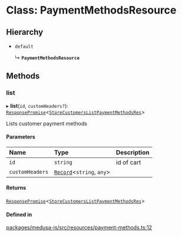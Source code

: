 # Class: PaymentMethodsResource

## Hierarchy

- `default`

  ↳ **`PaymentMethodsResource`**

## Methods

### list

▸ **list**(`id`, `customHeaders?`): [`ResponsePromise`](../modules/internal.md#responsepromise)<[`StoreCustomersListPaymentMethodsRes`](../modules/internal.md#storecustomerslistpaymentmethodsres)\>

Lists customer payment methods

#### Parameters

| Name | Type | Description |
| :------ | :------ | :------ |
| `id` | `string` | id of cart |
| `customHeaders` | [`Record`](../modules/internal.md#record)<`string`, `any`\> |  |

#### Returns

[`ResponsePromise`](../modules/internal.md#responsepromise)<[`StoreCustomersListPaymentMethodsRes`](../modules/internal.md#storecustomerslistpaymentmethodsres)\>

#### Defined in

[packages/medusa-js/src/resources/payment-methods.ts:12](https://github.com/medusajs/medusa/blob/2eb2126f/packages/medusa-js/src/resources/payment-methods.ts#L12)
